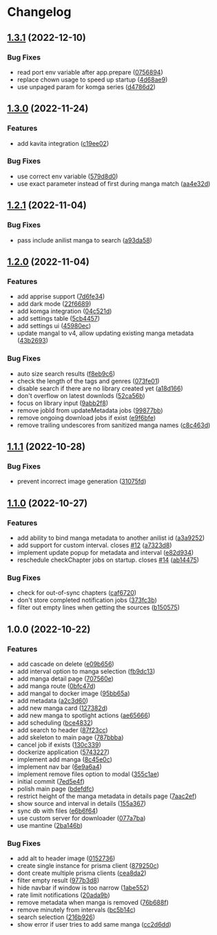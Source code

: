 # Changelog

## [1.3.1](https://github.com/oae/kaizoku/compare/kaizoku-v1.3.0...kaizoku-v1.3.1) (2022-12-10)


### Bug Fixes

* read port env variable after app.prepare ([0756894](https://github.com/oae/kaizoku/commit/0756894e29eb8be5f48dfe8f72ee21162bc2c67c))
* replace chown usage to speed up startup ([4d68ae9](https://github.com/oae/kaizoku/commit/4d68ae9a2cb7a4e4051fca94938c596cffbf451f))
* use unpaged param for komga series ([d4786d2](https://github.com/oae/kaizoku/commit/d4786d24eb2a7bfc22895c02dc591d5da1aa23d3))

## [1.3.0](https://github.com/oae/kaizoku/compare/kaizoku-v1.2.1...kaizoku-v1.3.0) (2022-11-24)


### Features

* add kavita integration ([c19ee02](https://github.com/oae/kaizoku/commit/c19ee02dbd3feaf265e3c979f5f13cbbab42de40))


### Bug Fixes

* use correct env variable ([579d8d0](https://github.com/oae/kaizoku/commit/579d8d0d3a2a4f78d4f3d45b12d8524ce65d53f7))
* use exact parameter instead of first during manga match ([aa4e32d](https://github.com/oae/kaizoku/commit/aa4e32dd3d1ca09414498c19ce484b2603537c8f))

## [1.2.1](https://github.com/oae/kaizoku/compare/kaizoku-v1.2.0...kaizoku-v1.2.1) (2022-11-04)


### Bug Fixes

* pass include anilist manga to search ([a93da58](https://github.com/oae/kaizoku/commit/a93da58a87e7a7b1ed9b57b81e43ac692c9d47aa))

## [1.2.0](https://github.com/oae/kaizoku/compare/kaizoku-v1.1.1...kaizoku-v1.2.0) (2022-11-04)


### Features

* add apprise support ([7d6fe34](https://github.com/oae/kaizoku/commit/7d6fe34db6c77a5d1b274da036cf8669fef6058d))
* add dark mode ([22f6689](https://github.com/oae/kaizoku/commit/22f6689f2306db619ec669497371bc92d6154ab4))
* add komga integration ([04c521d](https://github.com/oae/kaizoku/commit/04c521de5b4b429172990fe45c579a3883fdc752))
* add settings table ([5cb4457](https://github.com/oae/kaizoku/commit/5cb44571830b014e62984e13ba7dbbe21d334622))
* add settings ui ([45980ec](https://github.com/oae/kaizoku/commit/45980ecb8b1883fbcc27bc159b7a89035ca96978))
* update mangal to v4, allow updating existing manga metadata ([43b2693](https://github.com/oae/kaizoku/commit/43b26938d4d158365ceaac1b80ef9800f70e9ceb))


### Bug Fixes

* auto size search results ([f8eb9c6](https://github.com/oae/kaizoku/commit/f8eb9c65f1a08baf9f208996413ebac85ee808f8))
* check the length of the tags and genres ([073fe01](https://github.com/oae/kaizoku/commit/073fe0166fa78c2e418f5c5a833eae370e8969da))
* disable search if there are no library created yet ([a18d166](https://github.com/oae/kaizoku/commit/a18d1668596a6877a820a4262a792e44eef28154))
* don't overflow on latest downlods ([52ca56b](https://github.com/oae/kaizoku/commit/52ca56b04776417a733ba98b0fc8d68b6b47c1a0))
* focus on library input ([9abb2f8](https://github.com/oae/kaizoku/commit/9abb2f846f755ae61e61c6d1d41f92bfe35eeccb))
* remove jobId from updateMetadata jobs ([99877bb](https://github.com/oae/kaizoku/commit/99877bb45aa543e1cfbf81afd74e8920cb3058a9))
* remove ongoing download jobs if exist ([e9f6bfe](https://github.com/oae/kaizoku/commit/e9f6bfec237996a1b7355b0968ce5f3f15222ca9))
* remove trailing undescores from sanitized manga names ([c8c463d](https://github.com/oae/kaizoku/commit/c8c463d6e12221af0bd130c9c47e5f75c365a5be))

## [1.1.1](https://github.com/oae/kaizoku/compare/kaizoku-v1.1.0...kaizoku-v1.1.1) (2022-10-28)


### Bug Fixes

* prevent incorrect image generation ([31075fd](https://github.com/oae/kaizoku/commit/31075fd7aceb3d9dfe603541a52dd165d30e82c7))

## [1.1.0](https://github.com/oae/kaizoku/compare/kaizoku-v1.0.0...kaizoku-v1.1.0) (2022-10-27)


### Features

* add ability to bind manga metadata to another anilist id ([a3a9252](https://github.com/oae/kaizoku/commit/a3a9252bc8a613e570ea3df312b49a7e923cb9df))
* add support for custom interval. closes [#12](https://github.com/oae/kaizoku/issues/12) ([a7323d8](https://github.com/oae/kaizoku/commit/a7323d8c4c45312a551c8e82472e4bcd982bca08))
* implement update popup for metadata and interval ([e82d934](https://github.com/oae/kaizoku/commit/e82d93452a7745603d5d9cdb2a93fc949d3ab79f))
* reschedule checkChapter jobs on startup. closes [#14](https://github.com/oae/kaizoku/issues/14) ([ab14475](https://github.com/oae/kaizoku/commit/ab1447533bb888189778d47033323c3c1da1df73))


### Bug Fixes

* check for out-of-sync chapters ([caf6720](https://github.com/oae/kaizoku/commit/caf6720dacda4de28d8da2a5bf61442f55384245))
* don't store completed notification jobs ([373fc3b](https://github.com/oae/kaizoku/commit/373fc3b8bd46b86fbc8f21cf362772b9d629b9b9))
* filter out empty lines when getting the sources ([b150575](https://github.com/oae/kaizoku/commit/b150575b7f1d869bd214ee4be707b1dec892c046))

## 1.0.0 (2022-10-22)


### Features

* add cascade on delete ([e09b656](https://github.com/oae/kaizoku/commit/e09b656917a59e8a47cf67b077d1311be83ca9e4))
* add interval option to manga selection ([fb9dc13](https://github.com/oae/kaizoku/commit/fb9dc133cf9071b04f6f3f7c434991e5f28be620))
* add manga detail page ([707560e](https://github.com/oae/kaizoku/commit/707560ef2fe3ce02c5031ad2cb336a21f1dd8344))
* add manga route ([0bfc47d](https://github.com/oae/kaizoku/commit/0bfc47d8a5979b5af952c850e6504c49c8f1961d))
* add mangal to docker image ([95bb65a](https://github.com/oae/kaizoku/commit/95bb65a2b65ede4af15338b1b0f28cf74f7ac806))
* add metadata ([a2c3d60](https://github.com/oae/kaizoku/commit/a2c3d605d4534c9ba704122367cd85356b77e2f3))
* add new manga card ([127382d](https://github.com/oae/kaizoku/commit/127382d220368b8bc7247db80c536d36ab8ecc41))
* add new manga to spotlight actions ([ae65666](https://github.com/oae/kaizoku/commit/ae65666aafb2cad523c1e16b0dc256997e9326d6))
* add scheduling ([bce4832](https://github.com/oae/kaizoku/commit/bce483282bc90ba7770a2d070affe59ab6842617))
* add search to header ([87f23cc](https://github.com/oae/kaizoku/commit/87f23cc8858415585cea16509af48612b45f5db7))
* add skeleton to main page ([787bbba](https://github.com/oae/kaizoku/commit/787bbbacfab6295332824cf6429a1385e501ec60))
* cancel job if exists ([130c339](https://github.com/oae/kaizoku/commit/130c3393734bdf850297808009cd0ccbffc08286))
* dockerize application ([5743227](https://github.com/oae/kaizoku/commit/57432270a5ce39ddbcdbb852fb1ef3fc09cbcfca))
* implement add manga ([8c45e0c](https://github.com/oae/kaizoku/commit/8c45e0cb1aa543bfa2938fe2a7713f4ca0baf35f))
* implement nav bar ([6e9a6a4](https://github.com/oae/kaizoku/commit/6e9a6a4e018bea1c22386aa4987c55788d6fb956))
* implement remove files option to modal ([355c1ae](https://github.com/oae/kaizoku/commit/355c1aebde3d7283fbc548b990c656ca61f1cba1))
* initial commit ([7ed5e4f](https://github.com/oae/kaizoku/commit/7ed5e4f2e10125737a061c66a1fd343fa641c6e7))
* polish main page ([bdefdfc](https://github.com/oae/kaizoku/commit/bdefdfc3fc22fbcd4884408cf5f63e9e9173b45e))
* restrict height of the manga metadata in details page ([7aac2ef](https://github.com/oae/kaizoku/commit/7aac2ef54931bcad6c22c93b81165057678ea073))
* show source and interval in details ([155a367](https://github.com/oae/kaizoku/commit/155a367f1e47c4a3dc3542c5fa32e78c49b68236))
* sync db with files ([e6b6f64](https://github.com/oae/kaizoku/commit/e6b6f64513708b602af1a64f65647885dea6f611))
* use custom server for downloader ([077a7ba](https://github.com/oae/kaizoku/commit/077a7ba2f4adcf8d34a4a7ca62ac76f9cafb2d79))
* use mantine ([2ba146b](https://github.com/oae/kaizoku/commit/2ba146b330a088f04715bedde1fa7bdb82a7d9db))


### Bug Fixes

* add alt to header image ([0152736](https://github.com/oae/kaizoku/commit/015273613c65bfc2deb8a826a465aa1338437acb))
* create single instance for prisma client ([879250c](https://github.com/oae/kaizoku/commit/879250c0238c8f2c1f9b4139518b3bd4c0a556d4))
* dont create multiple prisma clients ([cea8da2](https://github.com/oae/kaizoku/commit/cea8da23abd990b40196661cb7843475590483c3))
* filter empty result ([977b3d8](https://github.com/oae/kaizoku/commit/977b3d8c321cfe6a37b74b3880adce46cfa7643d))
* hide navbar if window is too narrow ([1abe552](https://github.com/oae/kaizoku/commit/1abe552f23781763282bca2f498e36d6f3cb5bb3))
* rate limit notifications ([20ada9b](https://github.com/oae/kaizoku/commit/20ada9ba1abb69594e1998cda347b9faaec2d037))
* remove metadata when manga is removed ([76b688f](https://github.com/oae/kaizoku/commit/76b688f889d6d87d8951626013c7d0c901d388df))
* remove minutely from intervals ([bc5b14c](https://github.com/oae/kaizoku/commit/bc5b14c1c071e3b6ef09f2d40bd5515fb4ca941b))
* search selection ([216b926](https://github.com/oae/kaizoku/commit/216b9261e04e91a78c7e6729cc4b86c24be520b9))
* show error if user tries to add same manga ([cc2d6dd](https://github.com/oae/kaizoku/commit/cc2d6dda60a2854951c50d7e148dc0409f400276))
